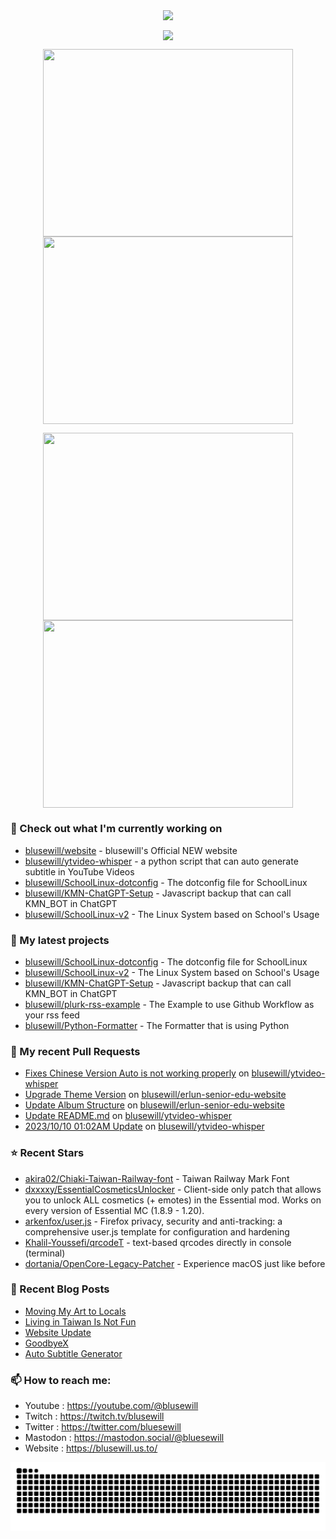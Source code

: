 <p align="center"><a href="https://github.com/anuraghazra/github-readme-stats">
  <img align="center" src="https://github-readme-stats.vercel.app/api?username=blusewill&show_icons=true&theme=tokyonight" />
</a></p>

<p align="center"><a href="https://github.com/denvercoder1/github-readme-streak-stats">
  <img align="center" src="https://streak-stats.demolab.com?user=blusewill&theme=tokyonight&date_format=%5BY.%5Dn.j&exclude_days=Sun%2CSat&hide_total_contributions=true" />
</a></p>

<p align="center"><a href="https://wakatime.com/@blusewill">
  <img align="center" width="400" height="300" src="https://wakatime.com/share/@blusewill/b122a078-b2f5-4932-835e-be27afd2152c.svg" />
</a>
<a href="https://wakatime.com/@blusewill">
  <img align="center" width="400" height="300" src="https://wakatime.com/share/@blusewill/21eed0f8-5e94-4db7-8fb1-70156652951f.svg" />
</a></p>

<p align="center"><a href="https://wakatime.com/@blusewill">
  <img align="center" width="400" height="300" src="https://wakatime.com/share/@blusewill/5da381f9-beea-4a84-b39e-09c70ad06d0e.svg" />
</a>
<a href="https://wakatime.com/@christitustech">
  <img align="center" width="400" height="300" src="https://wakatime.com/share/@blusewill/a907241a-ca0d-4fa5-bdf8-32b5a8059330.svg" />
</a></p>

### 👷 Check out what I'm currently working on

- [blusewill/website](https://github.com/blusewill/website) - blusewill&#39;s Official NEW website
- [blusewill/ytvideo-whisper](https://github.com/blusewill/ytvideo-whisper) - a python script that can auto generate subtitle in YouTube Videos
- [blusewill/SchoolLinux-dotconfig](https://github.com/blusewill/SchoolLinux-dotconfig) - The dotconfig file for SchoolLinux
- [blusewill/KMN-ChatGPT-Setup](https://github.com/blusewill/KMN-ChatGPT-Setup) - Javascript backup that can call KMN_BOT in ChatGPT
- [blusewill/SchoolLinux-v2](https://github.com/blusewill/SchoolLinux-v2) - The Linux System based on School&#39;s Usage
### 🌱 My latest projects

- [blusewill/SchoolLinux-dotconfig](https://github.com/blusewill/SchoolLinux-dotconfig) - The dotconfig file for SchoolLinux
- [blusewill/SchoolLinux-v2](https://github.com/blusewill/SchoolLinux-v2) - The Linux System based on School&#39;s Usage
- [blusewill/KMN-ChatGPT-Setup](https://github.com/blusewill/KMN-ChatGPT-Setup) - Javascript backup that can call KMN_BOT in ChatGPT
- [blusewill/plurk-rss-example](https://github.com/blusewill/plurk-rss-example) - The Example to use Github Workflow as your rss feed
- [blusewill/Python-Formatter](https://github.com/blusewill/Python-Formatter) - The Formatter that is using Python
### 🔨 My recent Pull Requests

- [Fixes Chinese Version Auto is not working properly](https://github.com/blusewill/ytvideo-whisper/pull/7) on [blusewill/ytvideo-whisper](https://github.com/blusewill/ytvideo-whisper)
- [Upgrade Theme Version](https://github.com/blusewill/erlun-senior-edu-website/pull/3) on [blusewill/erlun-senior-edu-website](https://github.com/blusewill/erlun-senior-edu-website)
- [Update Album Structure](https://github.com/blusewill/erlun-senior-edu-website/pull/2) on [blusewill/erlun-senior-edu-website](https://github.com/blusewill/erlun-senior-edu-website)
- [Update README.md](https://github.com/blusewill/ytvideo-whisper/pull/6) on [blusewill/ytvideo-whisper](https://github.com/blusewill/ytvideo-whisper)
- [2023/10/10 01:02AM Update](https://github.com/blusewill/ytvideo-whisper/pull/5) on [blusewill/ytvideo-whisper](https://github.com/blusewill/ytvideo-whisper)
### ⭐ Recent Stars

- [akira02/Chiaki-Taiwan-Railway-font](https://github.com/akira02/Chiaki-Taiwan-Railway-font) - Taiwan Railway Mark Font
- [dxxxxy/EssentialCosmeticsUnlocker](https://github.com/dxxxxy/EssentialCosmeticsUnlocker) - Client-side only patch that allows you to unlock ALL cosmetics (&#43; emotes) in the Essential mod. Works on every version of Essential MC (1.8.9 - 1.20).
- [arkenfox/user.js](https://github.com/arkenfox/user.js) - Firefox privacy, security and anti-tracking: a comprehensive user.js template for configuration and hardening
- [Khalil-Youssefi/qrcodeT](https://github.com/Khalil-Youssefi/qrcodeT) - text-based qrcodes directly in console (terminal)
- [dortania/OpenCore-Legacy-Patcher](https://github.com/dortania/OpenCore-Legacy-Patcher) - Experience macOS just like before
### 📰 Recent Blog Posts

- [Moving My Art to Locals](https://blusewill.us.to/moving-my-art-to-locals/)
- [Living in Taiwan Is Not Fun](https://blusewill.us.to/living-in-taiwan-is-not-fun/)
- [Website Update](https://blusewill.us.to/website-update/)
- [GoodbyeX](https://blusewill.us.to/goodbyex/)
- [Auto Subtitle Generator](https://blusewill.us.to/ytvideo-whisper/)
### 📫 How to reach me:
  - Youtube   : <https://youtube.com/@blusewill>
  - Twitch    : <https://twitch.tv/blusewill>
  - Twitter   : <https://twitter.com/bluesewill>
  - Mastodon  : <https://mastodon.social/@bluesewill>
  - Website   : <https://blusewill.us.to/>

<p align="center"><a href="https://github.com/Platane/snk">
  <img align="center" src="https://raw.githubusercontent.com/blusewill/blusewill/output/github-contribution-grid-snake-dark.svg" />
</a></p>

